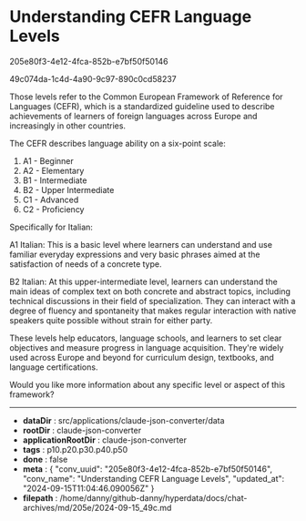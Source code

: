 # Understanding CEFR Language Levels

205e80f3-4e12-4fca-852b-e7bf50f50146

49c074da-1c4d-4a90-9c97-890c0cd58237

 Those levels refer to the Common European Framework of Reference for Languages (CEFR), which is a standardized guideline used to describe achievements of learners of foreign languages across Europe and increasingly in other countries.

The CEFR describes language ability on a six-point scale:

1. A1 - Beginner
2. A2 - Elementary
3. B1 - Intermediate
4. B2 - Upper Intermediate
5. C1 - Advanced
6. C2 - Proficiency

Specifically for Italian:

A1 Italian: This is a basic level where learners can understand and use familiar everyday expressions and very basic phrases aimed at the satisfaction of needs of a concrete type.

B2 Italian: At this upper-intermediate level, learners can understand the main ideas of complex text on both concrete and abstract topics, including technical discussions in their field of specialization. They can interact with a degree of fluency and spontaneity that makes regular interaction with native speakers quite possible without strain for either party.

These levels help educators, language schools, and learners to set clear objectives and measure progress in language acquisition. They're widely used across Europe and beyond for curriculum design, textbooks, and language certifications.

Would you like more information about any specific level or aspect of this framework?

---

* **dataDir** : src/applications/claude-json-converter/data
* **rootDir** : claude-json-converter
* **applicationRootDir** : claude-json-converter
* **tags** : p10.p20.p30.p40.p50
* **done** : false
* **meta** : {
  "conv_uuid": "205e80f3-4e12-4fca-852b-e7bf50f50146",
  "conv_name": "Understanding CEFR Language Levels",
  "updated_at": "2024-09-15T11:04:46.090056Z"
}
* **filepath** : /home/danny/github-danny/hyperdata/docs/chat-archives/md/205e/2024-09-15_49c.md